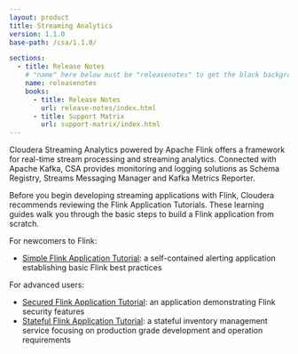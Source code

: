 ```yaml
---
layout: product
title: Streaming Analytics
version: 1.1.0
base-path: /csa/1.1.0/

sections:
  - title: Release Notes
    # "name" here below must be "releasenotes" to get the black background
    name: releasenotes
    books:
      - title: Release Notes
        url: release-notes/index.html
      - title: Support Matrix
        url: support-matrix/index.html
---
```

Cloudera Streaming Analytics powered by Apache Flink offers a framework
for real-time stream processing and streaming analytics. Connected with
Apache Kafka, CSA provides monitoring and logging solutions as Schema Registry,
Streams Messaging Manager and Kafka Metrics Reporter.

Before you begin developing streaming applications with Flink, Cloudera
recommends reviewing the Flink Application Tutorials. These learning
guides walk you through the basic steps to build a Flink
application from scratch.

For newcomers to Flink:
- [Simple Flink Application Tutorial](https://github.com/cloudera/flink-tutorials/tree/master/flink-simple-tutorial): a self-contained alerting application establishing basic Flink best practices

For advanced users:
- [Secured Flink Application Tutorial](https://github.com/cloudera/flink-tutorials/tree/master/flink-secure-tutorial): an application demonstrating Flink security features
- [Stateful Flink Application Tutorial](https://github.com/cloudera/flink-tutorials/tree/master/flink-stateful-tutorial): a stateful inventory management service focusing on production grade development and operation requirements
